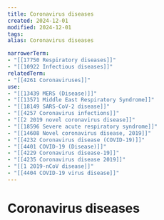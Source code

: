 ```yaml
---
title: Coronavirus diseases
created: 2024-12-01
modified: 2024-12-01
tags: 
alias: Coronavirus diseases

narrowerTerm:
- "[[17750 Respiratory diseases]]"
- "[[10922 Infectious diseases]]"
relatedTerm:
- "[[4261 Coronaviruses]]"
use:
- "[[13439 MERS (Disease)]]"
- "[[13571 Middle East Respiratory Syndrome]]"
- "[[18149 SARS-CoV-2 disease]]"
- "[[4257 Coronavirus infections]]"
- "[[2 2019 novel coronavirus disease]]"
- "[[18596 Severe acute respiratory syndrome]]"
- "[[14608 Novel coronavirus disease, 2019]]"
- "[[4232 Coronavirus disease (COVID-19)]]"
- "[[4401 COVID-19 (Disease)]]"
- "[[4229 Coronavirus disease-19]]"
- "[[4235 Coronavirus disease 2019]]"
- "[[1 2019-nCoV disease]]"
- "[[4404 COVID-19 virus disease]]"
---
```

# Coronavirus diseases
